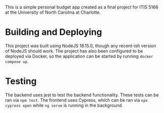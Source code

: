 This is a simple personal budget app created as a final project for ITIS 5166 at the University of
North Carolina at Charlotte.

# Building and Deploying
This project was built using NodeJS 18.15.0, though any recent-ish version of NodeJS should work.
The project has also been configured to be deployed via Docker, so the application can be started
by running `docker compose up`.

# Testing
The backend uses jest to test the backend functionality. These tests can be ran via `npm test`. The
frontend uses Cypress, which can be ran via `npx cypress open` while `ng serve` is running in the
background.